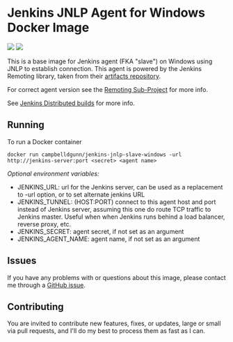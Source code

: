 # Jenkins JNLP Agent for Windows Docker Image

[![](https://img.shields.io/docker/stars/campbelldgunn/jenkins-jnlp-slave-windows.svg)](https://hub.docker.com/r/campbelldgunn/jenkins-jnlp-slave-windows)
[![](https://img.shields.io/docker/pulls/campbelldgunn/jenkins-jnlp-slave-windows.svg)](https://hub.docker.com/r/campbelldgunn/jenkins-jnlp-slave-windows)

This is a base image for Jenkins agent (FKA "slave") on Windows using JNLP to establish connection.
This agent is powered by the Jenkins Remoting library, taken from their [artifacts repository](https://repo.jenkins-ci.org/public/org/jenkins-ci/main/remoting/).

For correct agent version see the [Remoting Sub-Project](https://github.com/jenkinsci/remoting/blob/master/CHANGELOG.md) for more info.

See [Jenkins Distributed builds](https://wiki.jenkins-ci.org/display/JENKINS/Distributed+builds) for more info.

## Running

To run a Docker container

```
docker run campbelldgunn/jenkins-jnlp-slave-windows -url http://jenkins-server:port <secret> <agent name>
```


*Optional environment variables:*

* JENKINS_URL: url for the Jenkins server, can be used as a replacement to -url option, or to set alternate jenkins URL
* JENKINS_TUNNEL: (HOST:PORT) connect to this agent host and port instead of Jenkins server, assuming this one do route TCP traffic to Jenkins master. Useful when when Jenkins runs behind a load balancer, reverse proxy, etc.
* JENKINS_SECRET: agent secret, if not set as an argument
* JENKINS_AGENT_NAME: agent name, if not set as an argument

## Issues

If you have any problems with or questions about this image, please contact me through a [GitHub issue](https://github.com/campbelldgunn/docker-jenkins-jnlp-slave-windows).

## Contributing

You are invited to contribute new features, fixes, or updates, large or small via pull requests, and I'll do my best to process them as fast as I can.